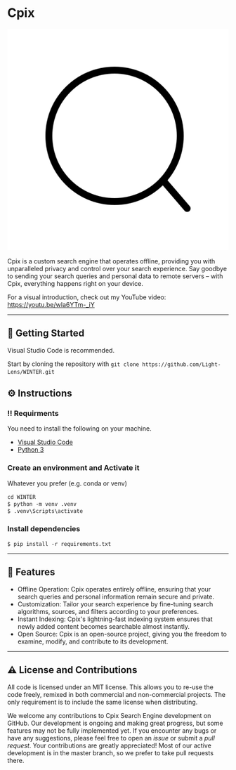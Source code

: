 # Cpix
![Cpix](https://github.com/Light-Lens/Cpix/blob/master/web/static/img/icon.png?raw=true)

Cpix is a custom search engine that operates offline, providing you with unparalleled privacy and control over your search experience. Say goodbye to sending your search queries and personal data to remote servers – with Cpix, everything happens right on your device.

For a visual introduction, check out my YouTube video: https://youtu.be/wIa6YTm-_iY

***

## :toolbox: Getting Started
Visual Studio Code is recommended.

Start by cloning the repository with `git clone https://github.com/Light-Lens/WINTER.git`

## :gear: Instructions
### :bangbang: Requirments
You need to install the following on your machine.
- [Visual Studio Code](https://code.visualstudio.com/)
- [Python 3](https://www.python.org/)

### Create an environment and Activate it
Whatever you prefer (e.g. conda or venv)
```console
cd WINTER
$ python -m venv .venv
$ .venv\Scripts\activate
```

### Install dependencies
 ```console
$ pip install -r requirements.txt
 ```

***

## :pencil: Features
- Offline Operation: Cpix operates entirely offline, ensuring that your search queries and personal information remain secure and private.
- Customization: Tailor your search experience by fine-tuning search algorithms, sources, and filters according to your preferences.
- Instant Indexing: Cpix's lightning-fast indexing system ensures that newly added content becomes searchable almost instantly.
- Open Source: Cpix is an open-source project, giving you the freedom to examine, modify, and contribute to its development.

***

## :warning: License and Contributions
All code is licensed under an MIT license. This allows you to re-use the code freely, remixed in both commercial and non-commercial projects. The only requirement is to include the same license when distributing.

We welcome any contributions to Cpix Search Engine development on GitHub. Our development is ongoing and making great progress, but some features may not be fully implemented yet. If you encounter any bugs or have any suggestions, please feel free to open an _issue_ or submit a _pull request_. Your contributions are greatly appreciated! Most of our active development is in the master branch, so we prefer to take pull requests there.
